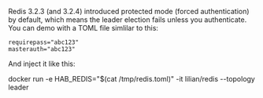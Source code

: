 Redis 3.2.3 (and 3.2.4) introduced protected mode (forced authentication) by default, which means the leader election fails unless you authenticate. You can demo with a TOML file simlilar to this:
```
requirepass="abc123"
masterauth="abc123"
```

And inject it like this:

docker run -e HAB_REDIS="$(cat /tmp/redis.toml)" -it lilian/redis --topology leader
